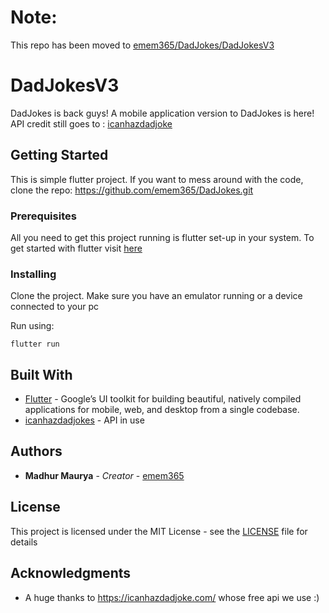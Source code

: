 # Note:
This repo has been moved to [emem365/DadJokes/DadJokesV3](https://github.com/emem365/DadJokes/tree/master/DadJokesV3)

# DadJokesV3

DadJokes is back guys! A mobile application version to DadJokes is here! API credit still goes to : [icanhazdadjoke](http://icanhazdadjoke.com)

## Getting Started

This is simple flutter project. If you want to mess around with the code, clone the repo: https://github.com/emem365/DadJokes.git

### Prerequisites

All you need to get this project running is flutter set-up in your system. To get started with flutter visit [here](https://flutter.dev/docs/get-started/install)

### Installing

Clone the project. Make sure you have an emulator running or a device connected to your pc

Run using: 
```
flutter run
```

## Built With

* [Flutter](https://flutter.dev/) - Google’s UI toolkit for building beautiful, natively compiled applications for mobile, web, and desktop from a single codebase.
* [icanhazdadjokes](http://icanhazdadjoke.com) - API in use


## Authors

* **Madhur Maurya** - *Creator* - [emem365](https://github.com/emem365)


## License

This project is licensed under the MIT License - see the [LICENSE](LICENSE) file for details

## Acknowledgments

* A huge thanks to https://icanhazdadjoke.com/ whose free api we use :)
